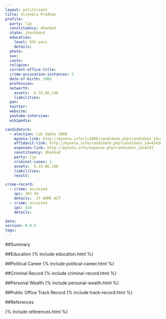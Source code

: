 ```yaml
---
layout: politician2
title: Virendra Pradhan
profile: 
  party: ljp
  constituency: dhanbad
  state: jharkhand
  education: 
    level: 8th pass
    details: 
  photo: 
  sex: 
  caste: 
  religion: 
  current-office-title: 
  crime-accusation-instances: 2
  date-of-birth: 1966
  profession: 
  networth: 
    assets:  6,33,06,146
    liabilities: 
  pan: 
  twitter: 
  website: 
  youtube-interview: 
  wikipedia: 

candidature: 
  - election: Lok Sabha 2009
    myneta-link: http://myneta.info/ls2009/candidate.php?candidate_id=4243
    affidavit-link: http://myneta.info/candidate.php?candidate_id=4243&scan=original
    expenses-link: http://myneta.info/expense.php?candidate_id=4243
    constituency: dhanbad 
    party: ljp
    criminal-cases: 2
    assets:  6,33,06,146
    liabilities: 
    result:  

crime-record: 
  - crime: accussed
    ipc: 302 34
    details:  27 ARMS ACT  
  - crime: accussed
    ipc: 414
    details:    

date: 
version: 0.0.5
tags: 
---
```

##Summary


##Education
{% include education.html %}


##Political Career
{% include political-career.html %}


##Criminal Record
{% include criminal-record.html %}


##Personal Wealth
{% include personal-wealth.html %}


##Public Office Track Record
{% include track-record.html %}


##References


{% include references.html %}